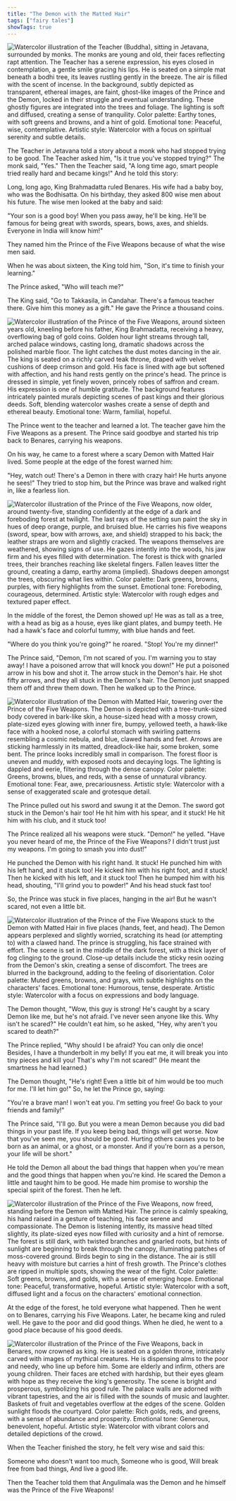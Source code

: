 ```yaml
---
title: "The Demon with the Matted Hair"
tags: ["fairy tales"]
showTags: true
---
```

![Watercolor illustration of the Teacher (Buddha), sitting in Jetavana, surrounded by monks. The monks are young and old, their faces reflecting rapt attention. The Teacher has a serene expression, his eyes closed in contemplation, a gentle smile gracing his lips. He is seated on a simple mat beneath a bodhi tree, its leaves rustling gently in the breeze. The air is filled with the scent of incense. In the background, subtly depicted as transparent, ethereal images, are faint, ghost-like images of the Prince and the Demon, locked in their struggle and eventual understanding. These ghostly figures are integrated into the trees and foliage. The lighting is soft and diffused, creating a sense of tranquility. Color palette: Earthy tones, with soft greens and browns, and a hint of gold. Emotional tone: Peaceful, wise, contemplative. Artistic style: Watercolor with a focus on spiritual serenity and subtle details.](/images/image_fairy-tales-the-demon-with-the-matted-hair6.png)

The Teacher in Jetavana told a story about a monk who had stopped trying to be good. The Teacher asked him, "Is it true you've stopped trying?" The monk said, "Yes." Then the Teacher said, "A long time ago, smart people tried really hard and became kings!" And he told this story:


Long, long ago, King Brahmadatta ruled Benares. His wife had a baby boy, who was the Bodhisatta. On his birthday, they asked 800 wise men about his future. The wise men looked at the baby and said:

"Your son is a good boy! When you pass away, he'll be king. He'll be famous for being great with swords, spears, bows, axes, and shields. Everyone in India will know him!"

They named him the Prince of the Five Weapons because of what the wise men said.

When he was about sixteen, the King told him, "Son, it's time to finish your learning."

The Prince asked, "Who will teach me?"

The King said, "Go to Takkasila, in Candahar. There's a famous teacher there. Give him this money as a gift." He gave the Prince a thousand coins.

![Watercolor illustration of the Prince of the Five Weapons, around sixteen years old, kneeling before his father, King Brahmadatta, receiving a heavy, overflowing bag of gold coins. Golden hour light streams through tall, arched palace windows, casting long, dramatic shadows across the polished marble floor. The light catches the dust motes dancing in the air. The king is seated on a richly carved teak throne, draped with velvet cushions of deep crimson and gold. His face is lined with age but softened with affection, and his hand rests gently on the prince's head. The prince is dressed in simple, yet finely woven, princely robes of saffron and cream. His expression is one of humble gratitude. The background features intricately painted murals depicting scenes of past kings and their glorious deeds. Soft, blending watercolor washes create a sense of depth and ethereal beauty. Emotional tone: Warm, familial, hopeful.](/images/image_fairy-tales-the-demon-with-the-matted-hair0.png)

The Prince went to the teacher and learned a lot. The teacher gave him the Five Weapons as a present. The Prince said goodbye and started his trip back to Benares, carrying his weapons.

On his way, he came to a forest where a scary Demon with Matted Hair lived. Some people at the edge of the forest warned him:

"Hey, watch out! There's a Demon in there with crazy hair! He hurts anyone he sees!" They tried to stop him, but the Prince was brave and walked right in, like a fearless lion.

![Watercolor illustration of the Prince of the Five Weapons, now older, around twenty-five, standing confidently at the edge of a dark and foreboding forest at twilight. The last rays of the setting sun paint the sky in hues of deep orange, purple, and bruised blue. He carries his five weapons (sword, spear, bow with arrows, axe, and shield) strapped to his back; the leather straps are worn and slightly cracked. The weapons themselves are weathered, showing signs of use. He gazes intently into the woods, his jaw firm and his eyes filled with determination. The forest is thick with gnarled trees, their branches reaching like skeletal fingers. Fallen leaves litter the ground, creating a damp, earthy aroma (implied). Shadows deepen amongst the trees, obscuring what lies within. Color palette: Dark greens, browns, purples, with fiery highlights from the sunset. Emotional tone: Foreboding, courageous, determined. Artistic style: Watercolor with rough edges and textured paper effect.](/images/image_fairy-tales-the-demon-with-the-matted-hair1.png)

In the middle of the forest, the Demon showed up! He was as tall as a tree, with a head as big as a house, eyes like giant plates, and bumpy teeth. He had a hawk's face and colorful tummy, with blue hands and feet.

"Where do you think you're going?" he roared. "Stop! You're my dinner!"

The Prince said, "Demon, I'm not scared of you. I'm warning you to stay away! I have a poisoned arrow that will knock you down!" He put a poisoned arrow in his bow and shot it. The arrow stuck in the Demon's hair. He shot fifty arrows, and they all stuck in the Demon's hair. The Demon just snapped them off and threw them down. Then he walked up to the Prince.

![Watercolor illustration of the Demon with Matted Hair, towering over the Prince of the Five Weapons. The Demon is depicted with a tree-trunk-sized body covered in bark-like skin, a house-sized head with a mossy crown, plate-sized eyes glowing with inner fire, bumpy, yellowed teeth, a hawk-like face with a hooked nose, a colorful stomach with swirling patterns resembling a cosmic nebula, and blue, clawed hands and feet. Arrows are sticking harmlessly in its matted, dreadlock-like hair, some broken, some bent. The prince looks incredibly small in comparison. The forest floor is uneven and muddy, with exposed roots and decaying logs. The lighting is dappled and eerie, filtering through the dense canopy. Color palette: Greens, browns, blues, and reds, with a sense of unnatural vibrancy. Emotional tone: Fear, awe, precariousness. Artistic style: Watercolor with a sense of exaggerated scale and grotesque detail.](/images/image_fairy-tales-the-demon-with-the-matted-hair2.png)

The Prince pulled out his sword and swung it at the Demon. The sword got stuck in the Demon's hair too! He hit him with his spear, and it stuck! He hit him with his club, and it stuck too!

The Prince realized all his weapons were stuck. "Demon!" he yelled. "Have you never heard of me, the Prince of the Five Weapons? I didn't trust just my weapons. I'm going to smash you into dust!"

He punched the Demon with his right hand. It stuck! He punched him with his left hand, and it stuck too! He kicked him with his right foot, and it stuck! Then he kicked with his left, and it stuck too! Then he bumped him with his head, shouting, "I'll grind you to powder!" And his head stuck fast too!

So, the Prince was stuck in five places, hanging in the air! But he wasn't scared, not even a little bit.

![Watercolor illustration of the Prince of the Five Weapons stuck to the Demon with Matted Hair in five places (hands, feet, and head). The Demon appears perplexed and slightly worried, scratching its head (or attempting to) with a clawed hand. The prince is struggling, his face strained with effort. The scene is set in the middle of the dark forest, with a thick layer of fog clinging to the ground. Close-up details include the sticky resin oozing from the Demon's skin, creating a sense of discomfort. The trees are blurred in the background, adding to the feeling of disorientation. Color palette: Muted greens, browns, and grays, with subtle highlights on the characters' faces. Emotional tone: Humorous, tense, desperate. Artistic style: Watercolor with a focus on expressions and body language.](/images/image_fairy-tales-the-demon-with-the-matted-hair3.png)

The Demon thought, "Wow, this guy is strong! He's caught by a scary Demon like me, but he's not afraid. I've never seen anyone like this. Why isn't he scared?" He couldn't eat him, so he asked, "Hey, why aren't you scared to death?"

The Prince replied, "Why should I be afraid? You can only die once! Besides, I have a thunderbolt in my belly! If you eat me, it will break you into tiny pieces and kill you! That's why I'm not scared!" (He meant the smartness he had learned.)

The Demon thought, "He's right! Even a little bit of him would be too much for me. I'll let him go!" So, he let the Prince go, saying:

"You're a brave man! I won't eat you. I'm setting you free! Go back to your friends and family!"

The Prince said, "I'll go. But you were a mean Demon because you did bad things in your past life. If you keep being bad, things will get worse. Now that you've seen me, you should be good. Hurting others causes you to be born as an animal, or a ghost, or a monster. And if you're born as a person, your life will be short."

He told the Demon all about the bad things that happen when you're mean and the good things that happen when you're kind. He scared the Demon a little and taught him to be good. He made him promise to worship the special spirit of the forest. Then he left.

![Watercolor illustration of the Prince of the Five Weapons, now freed, standing before the Demon with Matted Hair. The prince is calmly speaking, his hand raised in a gesture of teaching, his face serene and compassionate. The Demon is listening intently, its massive head tilted slightly, its plate-sized eyes now filled with curiosity and a hint of remorse. The forest is still dark, with twisted branches and gnarled roots, but hints of sunlight are beginning to break through the canopy, illuminating patches of moss-covered ground. Birds begin to sing in the distance. The air is still heavy with moisture but carries a hint of fresh growth. The Prince's clothes are ripped in multiple spots, showing the wear of the fight. Color palette: Soft greens, browns, and golds, with a sense of emerging hope. Emotional tone: Peaceful, transformative, hopeful. Artistic style: Watercolor with a soft, diffused light and a focus on the characters' emotional connection.](/images/image_fairy-tales-the-demon-with-the-matted-hair4.png)

At the edge of the forest, he told everyone what happened. Then he went on to Benares, carrying his Five Weapons. Later, he became king and ruled well. He gave to the poor and did good things. When he died, he went to a good place because of his good deeds.

![Watercolor illustration of the Prince of the Five Weapons, back in Benares, now crowned as king. He is seated on a golden throne, intricately carved with images of mythical creatures. He is dispensing alms to the poor and needy, who line up before him. Some are elderly and infirm, others are young children. Their faces are etched with hardship, but their eyes gleam with hope as they receive the king's generosity. The scene is bright and prosperous, symbolizing his good rule. The palace walls are adorned with vibrant tapestries, and the air is filled with the sounds of music and laughter. Baskets of fruit and vegetables overflow at the edges of the scene. Golden sunlight floods the courtyard. Color palette: Rich golds, reds, and greens, with a sense of abundance and prosperity. Emotional tone: Generous, benevolent, hopeful. Artistic style: Watercolor with vibrant colors and detailed depictions of the crowd.](/images/image_fairy-tales-the-demon-with-the-matted-hair5.png)

When the Teacher finished the story, he felt very wise and said this:

Someone who doesn't want too much,
Someone who is good,
Will break free from bad things,
And live a good life.

Then the Teacher told them that Angulimala was the Demon and he himself was the Prince of the Five Weapons!